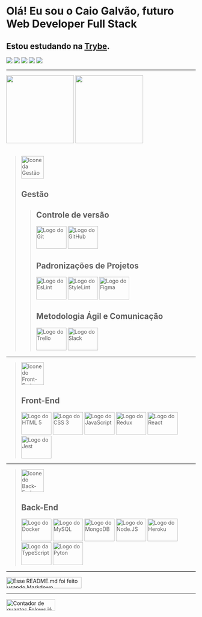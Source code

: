 # Olá! Eu sou o Caio Galvão, futuro Web Developer Full Stack

## Estou estudando na [Trybe](https://www.betrybe.com/).

<div style="display: flex-inline">
  <a href="https://www.linkedin.com/in/CaioBGalvao/" target="_blank"><img src="https://img.shields.io/badge/-LinkedIn-%230077B5?style=for-the-badge&logo=linkedin&logoColor=white" target="_blank"/></a>
  <a href="https://twitter.com/Caio_BGalvao" target="_blank"><img src="https://img.shields.io/badge/Twitter-1DA1F2?style=for-the-badge&logo=twitter&logoColor=white" target="_blank"/></a>
  <a href="https://wa.me/5521998078393" target="_blank"><img src="https://img.shields.io/badge/WhatsApp-25D366?style=for-the-badge&logo=whatsapp&logoColor=white" target="_blank"/></a>
 <a href="https://t.me/CaioBG" target="_blank"><img src="https://img.shields.io/badge/Telegram-2CA5E0?style=for-the-badge&logo=telegram&logoColor=white"></a>
 <a href="mailto:caio_bgalvao@hotmail.com" target="_blank"><img src="https://img.shields.io/badge/Microsoft_Outlook-0078D4?style=for-the-badge&logo=microsoft-outlook&logoColor=white" target="_blank"/></a>
</div>
  
<hr>

<div style="display: flex-inline">
  <img height="180em" src="https://github-readme-stats.vercel.app/api?username=CaioBGalvao&locale=pt-br&show_icons=true&theme=nord&include_all_commits=true&count_private=true"/>
  <img height="180em" src="https://github-readme-stats.vercel.app/api/top-langs/?username=CaioBGalvao&locale=pt-br&layout=compact&langs_count=7&theme=nord"/>
</div>

<div style="display: flex-inline"><br>

> <img src="https://cdn-icons-png.flaticon.com/512/2721/2721286.png" style="height: 60px; width: 60px;" alt="Icone da Gestão"/>
>
> ## Gestão
>
>>  ## Controle de versão
>> 
>> <img alt="Logo do Git" style="height: 60px; width: 80px;" src="https://cdn.jsdelivr.net/gh/devicons/devicon/icons/git/git-original-wordmark.svg"/>
>> <img alt="Logo do GitHub" style="height: 60px; width: 80px;" src="https://cdn.jsdelivr.net/gh/devicons/devicon/icons/github/github-original-wordmark.svg"/>
>>
>> ## Padronizações de Projetos
>>
>> <img alt="Logo do EsLint" style="height: 60px; width: 80px;" src="https://cdn.jsdelivr.net/gh/devicons/devicon/icons/eslint/eslint-original-wordmark.svg"/>
>> <img alt="Logo do StyleLint" style="height: 60px; width: 80px;" src="https://cdn.worldvectorlogo.com/logos/stylelint.svg"  />
>> <img alt="Logo do Figma" style="height: 60px; width: 80px;" src="https://cdn.jsdelivr.net/gh/devicons/devicon/icons/figma/figma-original.svg"/>
>>
>> ## Metodologia Ágil e Comunicação
>> <img alt="Logo do Trello" style="height: 60px; width: 80px;" src="https://cdn.jsdelivr.net/gh/devicons/devicon/icons/trello/trello-plain-wordmark.svg"/>
>> <img alt="Logo do Slack" style="height: 60px; width: 80px;" src="https://cdn.jsdelivr.net/gh/devicons/devicon/icons/slack/slack-original-wordmark.svg"/>

<hr>

> <img src="https://cdn-icons-png.flaticon.com/512/2721/2721304.png" style="height: 60px; width: 60px;" alt="Icone do Front-End"/>
>
> ## Front-End 
>
> <img alt="Logo do HTML 5" style="height: 60px; width: 80px;" src="https://cdn.jsdelivr.net/gh/devicons/devicon/icons/html5/html5-original-wordmark.svg"/>
> <img alt="Logo do CSS 3" style="height: 60px; width: 80px;" src="https://cdn.jsdelivr.net/gh/devicons/devicon/icons/css3/css3-original-wordmark.svg"/>
> <img alt="Logo do JavaScript" style="height: 60px; width: 80px;" src="https://cdn.jsdelivr.net/gh/devicons/devicon/icons/javascript/javascript-original.svg"/>
> <img alt="Logo do Redux" style="height: 60px; width: 80px;" src="https://cdn.jsdelivr.net/gh/devicons/devicon/icons/redux/redux-original.svg"/>
> <img alt="Logo do React" style="height: 60px; width: 80px;" src="https://cdn.jsdelivr.net/gh/devicons/devicon/icons/react/react-original-wordmark.svg"/>
> <img alt="Logo do Jest" style="height: 60px; width: 80px;" src="https://cdn.jsdelivr.net/gh/devicons/devicon/icons/jest/jest-plain.svg"/>

<hr>



> <img src="https://cdn-icons.flaticon.com/png/512/2821/premium/2821607.png?token=exp=1658359277~hmac=fb25bfde1ef1ba8870b50fba813e97dd" style="height: 60px; width: 60px;" alt="Icone do Back-End"/>
>
> ## Back-End
>
> <img alt="Logo do Docker" style="height: 60px; width: 80px;" src="https://cdn.jsdelivr.net/gh/devicons/devicon/icons/docker/docker-original-wordmark.svg"/>
> <img alt="Logo do MySQL" style="height: 60px; width: 80px;" src="https://cdn.jsdelivr.net/gh/devicons/devicon/icons/mysql/mysql-original-wordmark.svg"/>
> <img alt="Logo do MongoDB" style="height: 60px; width: 80px;" src="https://cdn.jsdelivr.net/gh/devicons/devicon/icons/mongodb/mongodb-original-wordmark.svg"/>
> <img alt="Logo do Node.JS" style="height: 60px; width: 80px;" src="https://cdn.jsdelivr.net/gh/devicons/devicon/icons/nodejs/nodejs-original-wordmark.svg"/>
> <img alt="Logo do Heroku" style="height: 60px; width: 80px;" src="https://cdn.jsdelivr.net/gh/devicons/devicon/icons/heroku/heroku-original-wordmark.svg">
> <img alt="Logo da TypeScript" style="height: 60px; width: 80px;" src="https://cdn.jsdelivr.net/gh/devicons/devicon/icons/typescript/typescript-original.svg"/>
> <img alt="Logo do Pyton" style="height: 60px; width: 80px;" src="https://cdn.jsdelivr.net/gh/devicons/devicon/icons/python/python-original-wordmark.svg"/>

<hr>

<div style="display: flex-inline">
  <img alt="Esse README.md foi feito usando Markdown" height="30" width="200" src="https://img.shields.io/badge/Made%20with-Markdown-1f425f.svg"/>
</div>
  
<hr>

<div style="display: flex-inline">
  <img alt="Contador de quantos Folows já foram feitos no perfil do CaioBGalvao" height="30" width="130" src="https://img.shields.io/github/followers/CaioBGalvao.svg?style=social&label=Follow&maxAge=86400"/>
</div>

